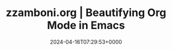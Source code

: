 ---
title: zzamboni.org | Beautifying Org Mode in Emacs
slug: 20240416T072953
date: 2024-04-16T07:29:53+0000
params:
  url: https://zzamboni.org/post/beautifying-org-mode-in-emacs/
tags:
- emacs
---